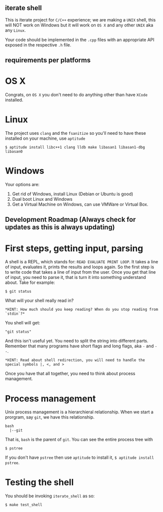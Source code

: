 iterate shell
-------------

This is iterate project for `C/C++` experience; we are making a `UNIX`
shell, this will NOT work on Windows but it will work on `OS X` and
any other `UNIX` aka any `Linux`.

Your code should be implemented in the `.cpp` files with an
appropriate API exposed in the respective `.h` file.

requirements per platforms
--------------------------

# OS X

Congrats, on `OS X` you don't need to do anything other than have
`XCode` installed.

# Linux 

The project uses `clang` and the `fsanitize` so you'll need to have
these installed on your machine, use `aptitude`

```shell
$ aptitude install libc++1 clang lldb make libasan1 libasan1-dbg libasan0
```

# Windows

Your options are: 

1. Get rid of Windows, install Linux (Debian or Ubuntu is good)
2. Dual boot Linux and Windows
3. Get a Virtual Machine on Windows, can use VMWare or Virtual Box.

Development Roadmap (Always check for updates as this is always updating)
-------------------------------------------------------------------------

# First steps, getting input, parsing

A shell is a REPL, which stands for: `READ EVALUATE PRINT LOOP`. It
takes a line of input, evaluates it, prints the results and loops
again. So the first step is to write code that takes a line of input
from the user. Once you get that line of input, you need to parse
it, that is turn it into something understand about. Take for example:

```shell
$ git status
```

What will your shell really read in? 

```
*HINT: How much should you keep reading? When do you stop reading from `stdin`?*
```

You shell will get:

```
"git status"
```

And this isn't useful yet. You need to split the string into different
parts. Remember that many programs have short flags and long flags,
aka `-` and `--`.

```
*HINT: Read about shell redirection, you will need to handle the
special symbols |, <, and >
```

Once you have that all together, you need to think about process management.

# Process management

Unix process management is a hierarchieral relationship. When we start
a prorgram, say `git`, we have this relationship.

```
bash
  |--git
```

That is, `bash` is the parent of `git`. You can see the entire process
tree with

```
$ pstree
```

If you don't have `pstree` then use `aptitude` to install it,
`$ aptitude install pstree`.

# Testing the shell

You should be invoking `iterate_shell` as so:

```shell
$ make test_shell
```
